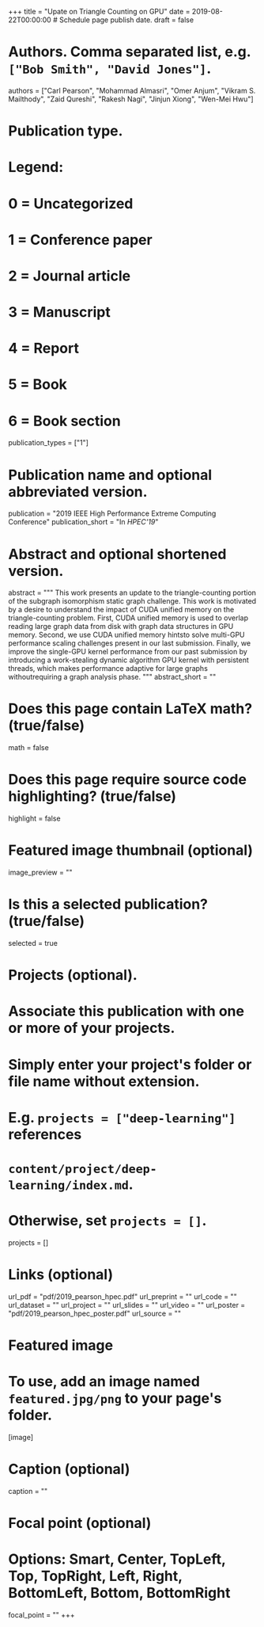 +++
title = "Upate on Triangle Counting on GPU"
date = 2019-08-22T00:00:00  # Schedule page publish date.
draft = false

# Authors. Comma separated list, e.g. `["Bob Smith", "David Jones"]`.
authors = ["Carl Pearson", "Mohammad Almasri", "Omer Anjum", "Vikram S. Mailthody", "Zaid Qureshi", "Rakesh Nagi", "Jinjun Xiong", "Wen-Mei Hwu"]

# Publication type.
# Legend:
# 0 = Uncategorized
# 1 = Conference paper
# 2 = Journal article
# 3 = Manuscript
# 4 = Report
# 5 = Book
# 6 = Book section
publication_types = ["1"]

# Publication name and optional abbreviated version.
publication = "2019 IEEE High Performance Extreme Computing Conference"
publication_short = "In *HPEC'19*"

# Abstract and optional shortened version.
abstract = """
This work presents an update to the triangle-counting portion of the subgraph isomorphism static graph challenge.  This  work  is  motivated  by  a  desire  to  understand the  impact  of  CUDA  unified  memory on the triangle-counting problem. First, CUDA unified memory is used to overlap reading large graph data from disk with graph data structures in GPU memory. Second, we use CUDA unified memory hintsto solve multi-GPU performance scaling challenges present in our last submission. Finally, we improve the single-GPU kernel performance from our past submission by introducing a work-stealing dynamic algorithm GPU kernel with persistent threads, which makes performance adaptive for large graphs withoutrequiring a graph analysis phase.
"""
abstract_short = ""


# Does this page contain LaTeX math? (true/false)
math = false

# Does this page require source code highlighting? (true/false)
highlight = false

# Featured image thumbnail (optional)
image_preview = ""

# Is this a selected publication? (true/false)
selected = true

# Projects (optional).
#   Associate this publication with one or more of your projects.
#   Simply enter your project's folder or file name without extension.
#   E.g. `projects = ["deep-learning"]` references 
#   `content/project/deep-learning/index.md`.
#   Otherwise, set `projects = []`.
projects = []

# Links (optional)
url_pdf = "pdf/2019_pearson_hpec.pdf"
url_preprint = ""
url_code = ""
url_dataset = ""
url_project = ""
url_slides = ""
url_video = ""
url_poster = "pdf/2019_pearson_hpec_poster.pdf"
url_source = ""

# Featured image
# To use, add an image named `featured.jpg/png` to your page's folder. 
[image]
  # Caption (optional)
  caption = ""

  # Focal point (optional)
  # Options: Smart, Center, TopLeft, Top, TopRight, Left, Right, BottomLeft, Bottom, BottomRight
  focal_point = ""
+++
